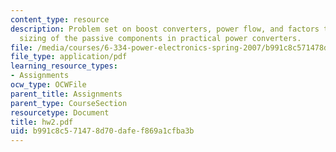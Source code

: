 ```yaml
---
content_type: resource
description: Problem set on boost converters, power flow, and factors that influence
  sizing of the passive components in practical power converters.
file: /media/courses/6-334-power-electronics-spring-2007/b991c8c571478d70dafef869a1cfba3b_hw2.pdf
file_type: application/pdf
learning_resource_types:
- Assignments
ocw_type: OCWFile
parent_title: Assignments
parent_type: CourseSection
resourcetype: Document
title: hw2.pdf
uid: b991c8c5-7147-8d70-dafe-f869a1cfba3b
---
```

